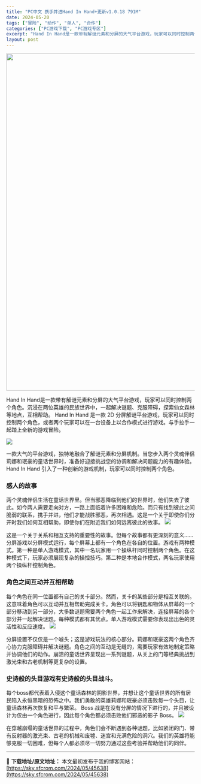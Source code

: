 ```yaml
---
title: "PC中文 携手并进Hand In Hand+更新v1.0.18 791M"
date: 2024-05-20
tags: ["冒险", "动作", "单人", "合作"]
categories: ["PC游戏下载", "PC游戏专区"]
excerpt: "Hand In Hand是一款带有解谜元素和分屏的大气平台游戏，玩家可以同时控制两个角色。沉浸在两位英雄的民族世界中，一起解决谜题、克服障碍，探索仙女森林等地点，互相帮助。 Hand In Hand 是一款 2D 分屏解谜平台游戏，玩家可以同时控制两个角色，或者两个玩家可以在一台设备上以合作模式进行&hellip;"
layout: post
---
```


<img class="aligncenter size-full wp-image-45639" src="https://sky.sfcrom.com/wp-content/uploads/2024/05/2024052000275654.webp" alt="" width="600" height="900" />

Hand In Hand是一款带有解谜元素和分屏的大气平台游戏，玩家可以同时控制两个角色。沉浸在两位英雄的民族世界中，一起解决谜题、克服障碍，探索仙女森林等地点，互相帮助。 Hand In Hand 是一款 2D 分屏解谜平台游戏，玩家可以同时控制两个角色，或者两个玩家可以在一台设备上以合作模式进行游戏。与手拉手一起踏上全新的游戏冒险。

<img src="https://sky.sfcrom.com/wp-content/uploads/2024/05/20240520083141-261e0.jpeg" />

一款大气的平台游戏，独特地融合了解谜元素和分屏机制。当您步入两个灵魂伴侣莉娜和珉豪的童话世界时，准备好迎接挑战您的协调和解决问题能力的有趣体验。 Hand In Hand 引入了一种创新的游戏机制，玩家可以同时控制两个角色。
<h3>感人的故事</h3>
两个灵魂伴侣生活在童话世界里。但当邪恶降临到他们的世界时，他们失去了彼此。如今两人需要走向对方，一路上面临着许多困难和危险。而只有找到彼此之间脆弱的联系，携手并进，他们才能战胜邪恶，再次相遇。这是一个关于即使你们分开时我们如何互相帮助，即使你们在附近我们如何远离彼此的故事。

<img src="https://sky.sfcrom.com/wp-content/uploads/2024/05/20240520083142-5aed7.jpeg" />

这是一个关于关系和相互支持的重要性的故事。但每个故事都有更深刻的意义……分屏游戏以分屏模式运行，每个屏幕上都有一个角色在各自的位置。游戏有两种模式。第一种是单人游戏模式，其中一名玩家用一个操纵杆同时控制两个角色。在这种模式下，玩家必须展现复杂的操控技巧。第二种是本地合作模式，两名玩家使用两个操纵杆控制角色。
<h3>角色之间互动并互相帮助</h3>
每个角色在同一位置都有自己的关卡部分。然而，关卡的某些部分是相互关联的。这意味着角色可以互动并互相帮助完成关卡。角色可以将钥匙和物体从屏幕的一个部分移动到另一部分，大多数谜题需要两个角色一起工作来解决，连接屏幕的各个部分并一起解决谜题。每种模式都有其优点。单人游戏模式需要你表现出出色的灵活性和反应速度。

<img src="https://sky.sfcrom.com/wp-content/uploads/2024/05/20240520083143-f026d.jpeg" />

分屏设置不仅仅是一个噱头；这是游戏玩法的核心部分。莉娜和珉豪这两个角色齐心协力克服障碍并解决谜题。角色之间的互动是无缝的，需要玩家有效地制定策略并协调他们的动作。崩溃的童话世界呈现出一系列谜题，从关上的门等经典挑战到激光束和古老机制等更复杂的设置。
<h3>史诗般的头目游戏有史诗般的头目战斗。</h3>
每个boss都代表着入侵这个童话森林的阴影世界，并想让这个童话世界的所有居民陷入永恒黑暗的恐怖之中。我们勇敢的英雄莉娜和珉豪必须击败每一个头目，让童话森林再次恢复和平与繁荣。 Boss 战是在没有分屏的情况下进行的，并且被设计为仅由一个角色进行，因此每个角色都必须击败他们邪恶的影子 Boss。

<img src="https://sky.sfcrom.com/wp-content/uploads/2024/05/20240520083143-5c4b3.jpeg" />

在穿越崩塌的童话世界的过程中，角色们会不断遇到各种谜题，比如紧闭的门、带有反射器的激光束、古老的机械和废墟、迷宫和充满危险的洞穴。我们的英雄将能够克服一切困难，但每个人都必须尽一切努力通过这些考验并帮助他们的同伴。

---
📖 **下载地址/原文地址：** 本文最初发布于我的博客网站：[https://sky.sfcrom.com/2024/05/45638](https://sky.sfcrom.com/2024/05/45638)
